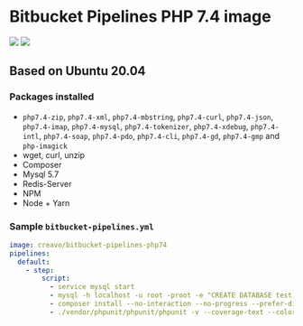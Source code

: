 # Bitbucket Pipelines PHP 7.4 image

[![](https://images.microbadger.com/badges/version/creavo/bitbucket-pipelines-php74.svg)](https://microbadger.com/images/creavo/bitbucket-pipelines-php74 "Get your own version badge on microbadger.com") [![](https://images.microbadger.com/badges/image/creavo/bitbucket-pipelines-php74.svg)](https://microbadger.com/images/creavo/bitbucket-pipelines-php74 "Get your own image badge on microbadger.com")

## Based on Ubuntu 20.04

### Packages installed

- `php7.4-zip`, `php7.4-xml`, `php7.4-mbstring`, `php7.4-curl`, `php7.4-json`, `php7.4-imap`, `php7.4-mysql`, `php7.4-tokenizer`, `php7.4-xdebug`, `php7.4-intl`, `php7.4-soap`, `php7.4-pdo`, `php7.4-cli`, `php7.4-gd`, `php7.4-gmp` and `php-imagick`
- wget, curl, unzip
- Composer
- Mysql 5.7
- Redis-Server
- NPM
- Node + Yarn

### Sample `bitbucket-pipelines.yml`

```YAML
image: creavo/bitbucket-pipelines-php74
pipelines:
  default:
    - step:
        script:
          - service mysql start
          - mysql -h localhost -u root -proot -e "CREATE DATABASE test;"
          - composer install --no-interaction --no-progress --prefer-dist
          - ./vendor/phpunit/phpunit/phpunit -v --coverage-text --colors=never --stderr
```
